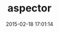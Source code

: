 ---
layout: post
title:  "aspector"
repo:   "gcao/aspector"
date:   2015-02-18 17:01:14
gemurl: http://github.com/gcao/aspector
---